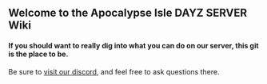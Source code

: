 ## Welcome to the Apocalypse Isle DAYZ SERVER Wiki
#### If you should want to really dig into what you can do on our server, this git is the place to be.
Be sure to [visit our discord](http://discord.gg/BdkSUQENhM), and feel free to ask questions there.
